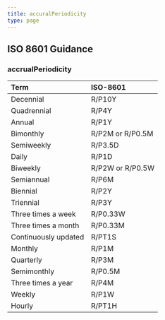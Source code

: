 ```yaml
---
title: accuralPeriodicity
type: page
---
```


## ISO 8601 Guidance

### accrualPeriodicity

| Term        | ISO-8601           |
| :------------- |:-------------|
| Decennial     | R/P10Y |
| Quadrennial      |R/P4Y      |
| Annual | R/P1Y      |
| Bimonthly |	R/P2M or R/P0.5M |
| Semiweekly |	R/P3.5D |
| Daily |	R/P1D |
| Biweekly |	R/P2W or R/P0.5W |
| Semiannual |	R/P6M |
| Biennial |	R/P2Y |
| Triennial |	R/P3Y |
| Three times a week |	R/P0.33W |
| Three times a month |	R/P0.33M |
| Continuously updated |	R/PT1S |
| Monthly |	R/P1M |
| Quarterly |	R/P3M |
| Semimonthly |	R/P0.5M |
| Three times a year |	R/P4M |
| Weekly |	R/P1W |
| Hourly |	R/PT1H |
